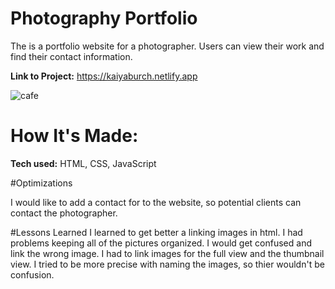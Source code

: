 # Photography Portfolio
The is a portfolio website for a photographer. Users can view their work and find their contact information.

<strong>Link to Project:</strong> https://kaiyaburch.netlify.app

<img src="photo.gif" alt="cafe">

# How It's Made:
<strong>Tech used:</strong> HTML, CSS, JavaScript


#Optimizations

I would like to add a contact for to the website, so potential clients can contact the photographer.

#Lessons Learned
I learned to get better a linking images in html. I had problems keeping all of the pictures organized. I would get confused and link the wrong image. I had to link images for the full view and the thumbnail view. I tried to be more precise with naming the images, so thier wouldn't be confusion.
